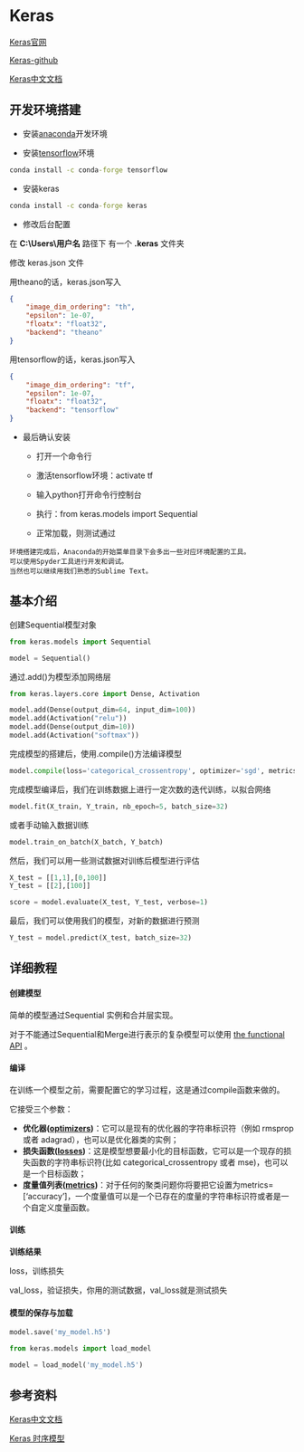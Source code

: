 # Keras

[Keras官网](https://keras.io/)

[Keras-github](https://github.com/fchollet/keras)

[Keras中文文档](http://keras-cn.readthedocs.io/en/latest/)

## 开发环境搭建

- 安装[anaconda](/大数据分析/机器学习/Anaconda.md)开发环境

- 安装[tensorflow](/大数据分析/机器学习/TensorFlow.md)环境

```cmd
conda install -c conda-forge tensorflow
```

- 安装keras

```cmd
conda install -c conda-forge keras
```

- 修改后台配置

在 **C:\Users\用户名** 路径下 有一个 **.keras** 文件夹 

修改 keras.json 文件

用theano的话，keras.json写入

```json
{
    "image_dim_ordering": "th", 
    "epsilon": 1e-07, 
    "floatx": "float32", 
    "backend": "theano"
}
```

用tensorflow的话，keras.json写入

```json
{
    "image_dim_ordering": "tf", 
    "epsilon": 1e-07, 
    "floatx": "float32", 
    "backend": "tensorflow"
}
```

- 最后确认安装

	- 打开一个命令行

	- 激活tensorflow环境：activate tf

	- 输入python打开命令行控制台

	- 执行：from keras.models import Sequential

	- 正常加载，则测试通过

```
环境搭建完成后，Anaconda的开始菜单目录下会多出一些对应环境配置的工具。
可以使用Spyder工具进行开发和调试。
当然也可以继续用我们熟悉的Sublime Text。
```

## 基本介绍

创建Sequential模型对象

```python
from keras.models import Sequential

model = Sequential()
```

通过.add()为模型添加网络层

```python
from keras.layers.core import Dense, Activation

model.add(Dense(output_dim=64, input_dim=100))
model.add(Activation("relu"))
model.add(Dense(output_dim=10))
model.add(Activation("softmax"))
```

完成模型的搭建后，使用.compile()方法编译模型

```python
model.compile(loss='categorical_crossentropy', optimizer='sgd', metrics=['accuracy'])
```

完成模型编译后，我们在训练数据上进行一定次数的迭代训练，以拟合网络

```python
model.fit(X_train, Y_train, nb_epoch=5, batch_size=32)
```

或者手动输入数据训练

```python
model.train_on_batch(X_batch, Y_batch)
```

然后，我们可以用一些测试数据对训练后模型进行评估

```python
X_test = [[1,1],[0,100]]
Y_test = [[2],[100]]

score = model.evaluate(X_test, Y_test, verbose=1)
```

最后，我们可以使用我们的模型，对新的数据进行预测

```python
Y_test = model.predict(X_test, batch_size=32)
```

## 详细教程

#### 创建模型

简单的模型通过Sequential 实例和合并层实现。

对于不能通过Sequential和Merge进行表示的复杂模型可以使用 [the functional API](https://keras.io/getting-started/functional-api-guide/) 。

#### 编译

在训练一个模型之前，需要配置它的学习过程，这是通过compile函数来做的。

它接受三个参数：

- **优化器([optimizers](https://keras.io/optimizers/))**：它可以是现有的优化器的字符串标识符（例如 rmsprop 或者 adagrad），也可以是优化器类的实例；
- **损失函数([losses](https://keras.io/losses/))**：这是模型想要最小化的目标函数，它可以是一个现存的损失函数的字符串标识符(比如 categorical_crossentropy 或者 mse)，也可以是一个目标函数；
- **度量值列表([metrics](https://keras.io/metrics/))**：对于任何的聚类问题你将要把它设置为metrics=[‘accuracy’]，一个度量值可以是一个已存在的度量的字符串标识符或者是一个自定义度量函数。


#### 训练

**训练结果**

loss，训练损失

val_loss，验证损失，你用的测试数据，val_loss就是测试损失

#### 模型的保存与加载

```python
model.save('my_model.h5')
```

```python
from keras.models import load_model

model = load_model('my_model.h5')
```


## 参考资料

[Keras中文文档](http://keras-cn.readthedocs.io/en/latest/)

[Keras 时序模型](http://blog.csdn.net/thinking_boy1992/article/details/53207177)
